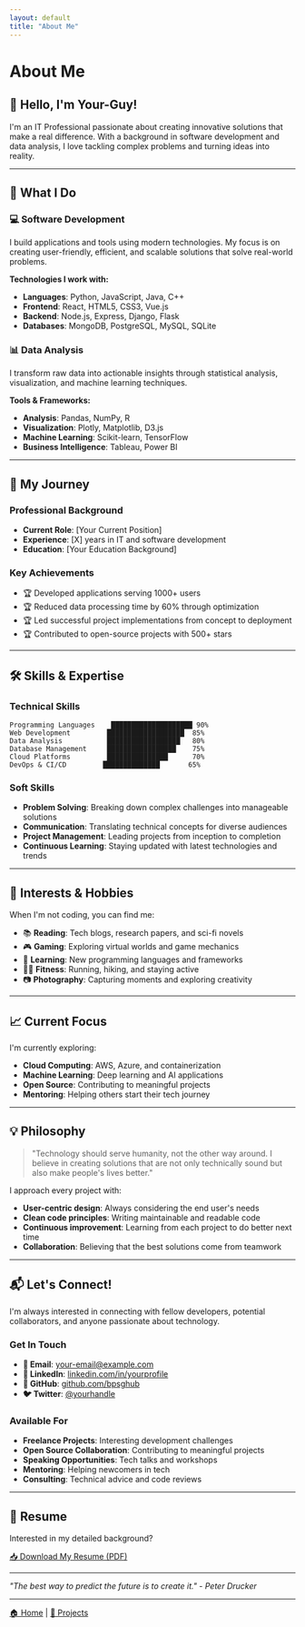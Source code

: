 ```yaml
---
layout: default
title: "About Me"
---
```


# About Me

## 👋 Hello, I'm Your-Guy!

I'm an IT Professional passionate about creating innovative solutions that make a real difference. With a background in software development and data analysis, I love tackling complex problems and turning ideas into reality.

---

## 🎯 What I Do

### 💻 Software Development
I build applications and tools using modern technologies. My focus is on creating user-friendly, efficient, and scalable solutions that solve real-world problems.

**Technologies I work with:**
- **Languages**: Python, JavaScript, Java, C++
- **Frontend**: React, HTML5, CSS3, Vue.js
- **Backend**: Node.js, Express, Django, Flask
- **Databases**: MongoDB, PostgreSQL, MySQL, SQLite

### 📊 Data Analysis
I transform raw data into actionable insights through statistical analysis, visualization, and machine learning techniques.

**Tools & Frameworks:**
- **Analysis**: Pandas, NumPy, R
- **Visualization**: Plotly, Matplotlib, D3.js
- **Machine Learning**: Scikit-learn, TensorFlow
- **Business Intelligence**: Tableau, Power BI

---

## 🚀 My Journey

### Professional Background
- **Current Role**: [Your Current Position]
- **Experience**: [X] years in IT and software development
- **Education**: [Your Education Background]

### Key Achievements
- 🏆 Developed applications serving 1000+ users
- 🏆 Reduced data processing time by 60% through optimization
- 🏆 Led successful project implementations from concept to deployment
- 🏆 Contributed to open-source projects with 500+ stars

---

## 🛠️ Skills & Expertise

### Technical Skills
```
Programming Languages    ████████████████████ 90%
Web Development         ███████████████████  85%
Data Analysis           ██████████████████   80%
Database Management     █████████████████    75%
Cloud Platforms         ███████████████      70%
DevOps & CI/CD         ██████████████       65%
```

### Soft Skills
- **Problem Solving**: Breaking down complex challenges into manageable solutions
- **Communication**: Translating technical concepts for diverse audiences
- **Project Management**: Leading projects from inception to completion
- **Continuous Learning**: Staying updated with latest technologies and trends

---

## 🎨 Interests & Hobbies

When I'm not coding, you can find me:

- 📚 **Reading**: Tech blogs, research papers, and sci-fi novels
- 🎮 **Gaming**: Exploring virtual worlds and game mechanics
- 🌱 **Learning**: New programming languages and frameworks
- 🏃‍♂️ **Fitness**: Running, hiking, and staying active
- 📷 **Photography**: Capturing moments and exploring creativity

---

## 📈 Current Focus

I'm currently exploring:
- **Cloud Computing**: AWS, Azure, and containerization
- **Machine Learning**: Deep learning and AI applications
- **Open Source**: Contributing to meaningful projects
- **Mentoring**: Helping others start their tech journey

---

## 💡 Philosophy

> "Technology should serve humanity, not the other way around. I believe in creating solutions that are not only technically sound but also make people's lives better."

I approach every project with:
- **User-centric design**: Always considering the end user's needs
- **Clean code principles**: Writing maintainable and readable code
- **Continuous improvement**: Learning from each project to do better next time
- **Collaboration**: Believing that the best solutions come from teamwork

---

## 📬 Let's Connect!

I'm always interested in connecting with fellow developers, potential collaborators, and anyone passionate about technology.

### Get In Touch
- **📧 Email**: [your-email@example.com](mailto:your-email@example.com)
- **💼 LinkedIn**: [linkedin.com/in/yourprofile](https://linkedin.com/in/yourprofile)
- **🐙 GitHub**: [github.com/bpsghub](https://github.com/bpsghub)
- **🐦 Twitter**: [@yourhandle](https://twitter.com/yourhandle)

### Available For
- **Freelance Projects**: Interesting development challenges
- **Open Source Collaboration**: Contributing to meaningful projects
- **Speaking Opportunities**: Tech talks and workshops
- **Mentoring**: Helping newcomers in tech
- **Consulting**: Technical advice and code reviews

---

## 📄 Resume

Interested in my detailed background? 

[📥 Download My Resume (PDF)](./assets/resume.pdf)

---

*"The best way to predict the future is to create it." - Peter Drucker*

---

[🏠 Home](./index.html) | [💼 Projects](./projects.html)
